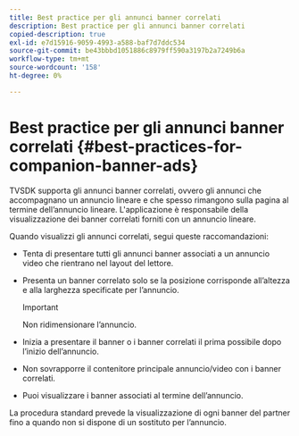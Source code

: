 ```yaml
---
title: Best practice per gli annunci banner correlati
description: Best practice per gli annunci banner correlati
copied-description: true
exl-id: e7d15916-9059-4993-a588-baf7d7ddc534
source-git-commit: be43bbbd1051886c8979ff590a3197b2a7249b6a
workflow-type: tm+mt
source-wordcount: '158'
ht-degree: 0%

---
```


# Best practice per gli annunci banner correlati {#best-practices-for-companion-banner-ads}

TVSDK supporta gli annunci banner correlati, ovvero gli annunci che accompagnano un annuncio lineare e che spesso rimangono sulla pagina al termine dell’annuncio lineare. L&#39;applicazione è responsabile della visualizzazione dei banner correlati forniti con un annuncio lineare.

Quando visualizzi gli annunci correlati, segui queste raccomandazioni:

* Tenta di presentare tutti gli annunci banner associati a un annuncio video che rientrano nel layout del lettore.
* Presenta un banner correlato solo se la posizione corrisponde all’altezza e alla larghezza specificate per l’annuncio.

   >[!IMPORTANT]
   >
   >Non ridimensionare l’annuncio.

* Inizia a presentare il banner o i banner correlati il prima possibile dopo l’inizio dell’annuncio.
* Non sovrapporre il contenitore principale annuncio/video con i banner correlati.
* Puoi visualizzare i banner associati al termine dell’annuncio.

La procedura standard prevede la visualizzazione di ogni banner del partner fino a quando non si dispone di un sostituto per l’annuncio.
